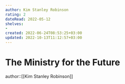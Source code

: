 ```yaml
---
author: Kim Stanley Robinson
rating: 2
dateRead: 2022-05-12
shelves: 
- 
created: 2022-06-24T08:53:25+03:00
updated: 2022-10-13T11:12:57+03:00
---
```

# The Ministry for the Future

author::[[Kim Stanley Robinson]]